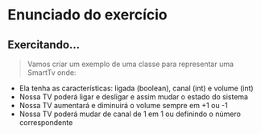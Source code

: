 # Enunciado do exercício
## Exercitando...

> Vamos criar um exemplo de uma classe para representar uma SmartTv onde:

- Ela tenha as características: ligada (boolean), canal (int) e volume (int)
- Nossa TV poderá ligar e desligar e assim mudar o estado do sistema
- Nossa TV aumentará e diminuirá o volume sempre em +1 ou -1
- Nossa TV poderá mudar de canal de 1 em 1 ou definindo o número correspondente
